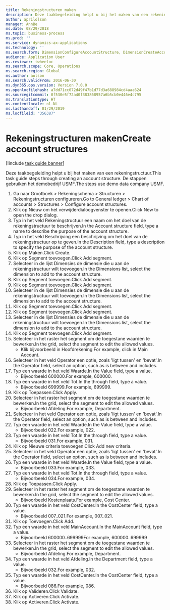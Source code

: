 ```yaml
---
title: Rekeningstructuren maken
description: Deze taakbegeleiding helpt u bij het maken van een rekeningstructuur.
author: aprilolson
manager: AnnBe
ms.date: 08/29/2018
ms.topic: business-process
ms.prod: ''
ms.service: dynamics-ax-applications
ms.technology: ''
ms.search.form: DimensionConfigureAccountStructure, DimensionCreateAccountStructure, DimensionHierarchyAddLevel, DimensionHierarchyConstraintActivate
audience: Application User
ms.reviewer: twheeloc
ms.search.scope: Core, Operations
ms.search.region: Global
ms.author: aolson
ms.search.validFrom: 2016-06-30
ms.dyn365.ops.version: Version 7.0.0
ms.openlocfilehash: a7dd71cc072d49f47b1d77d3a688984cd4aaa624
ms.sourcegitcommit: 0f530e5f72a40f383868957a6b5cb0e446e4c795
ms.translationtype: HT
ms.contentlocale: nl-NL
ms.lasthandoff: 01/29/2019
ms.locfileid: "356387"
---
```

# <a name="create-account-structures"></a><span data-ttu-id="0db52-103">Rekeningstructuren maken</span><span class="sxs-lookup"><span data-stu-id="0db52-103">Create account structures</span></span>

[!include [task guide banner](../../includes/task-guide-banner.md)]

<span data-ttu-id="0db52-104">Deze taakbegeleiding helpt u bij het maken van een rekeningstructuur.</span><span class="sxs-lookup"><span data-stu-id="0db52-104">This task guide steps through creating an account structure.</span></span> <span data-ttu-id="0db52-105">De stappen gebruiken het demobedrijf USMF.</span><span class="sxs-lookup"><span data-stu-id="0db52-105">The steps use demo data company USMF.</span></span>

1. <span data-ttu-id="0db52-106">Ga naar Grootboek > Rekeningschema > Structuren > Rekeningstructuren configureren.</span><span class="sxs-lookup"><span data-stu-id="0db52-106">Go to General ledger > Chart of accounts > Structures > Configure account structures.</span></span>
2. <span data-ttu-id="0db52-107">Klik op Nieuw om het verwijderdialoogvenster te openen.</span><span class="sxs-lookup"><span data-stu-id="0db52-107">Click New to open the drop dialog.</span></span>
3. <span data-ttu-id="0db52-108">Typ in het veld Rekeningstructuur een naam om het doel van de rekeningstructuur te beschrijven.</span><span class="sxs-lookup"><span data-stu-id="0db52-108">In the Account structure field, type a name to describe the purpose of the account structure.</span></span>
4. <span data-ttu-id="0db52-109">Typ in het veld Beschrijving een beschrijving om het doel van de rekeningstructuur op te geven.</span><span class="sxs-lookup"><span data-stu-id="0db52-109">In the Description field, type a description to specify the purpose of the account structure.</span></span>
5. <span data-ttu-id="0db52-110">Klik op Maken.</span><span class="sxs-lookup"><span data-stu-id="0db52-110">Click Create.</span></span>
6. <span data-ttu-id="0db52-111">Klik op Segment toevoegen.</span><span class="sxs-lookup"><span data-stu-id="0db52-111">Click Add segment.</span></span>
7. <span data-ttu-id="0db52-112">Selecteer in de lijst Dimensies de dimensie die u aan de rekeningstructuur wilt toevoegen.</span><span class="sxs-lookup"><span data-stu-id="0db52-112">In the Dimensions list, select the dimension to add to the account structure.</span></span>
8. <span data-ttu-id="0db52-113">Klik op Segment toevoegen.</span><span class="sxs-lookup"><span data-stu-id="0db52-113">Click Add segment.</span></span>
9. <span data-ttu-id="0db52-114">Klik op Segment toevoegen.</span><span class="sxs-lookup"><span data-stu-id="0db52-114">Click Add segment.</span></span>
10. <span data-ttu-id="0db52-115">Selecteer in de lijst Dimensies de dimensie die u aan de rekeningstructuur wilt toevoegen.</span><span class="sxs-lookup"><span data-stu-id="0db52-115">In the Dimensions list, select the dimension to add to the account structure.</span></span>
11. <span data-ttu-id="0db52-116">Klik op Segment toevoegen.</span><span class="sxs-lookup"><span data-stu-id="0db52-116">Click Add segment.</span></span>
12. <span data-ttu-id="0db52-117">Klik op Segment toevoegen.</span><span class="sxs-lookup"><span data-stu-id="0db52-117">Click Add segment.</span></span>
13. <span data-ttu-id="0db52-118">Selecteer in de lijst Dimensies de dimensie die u aan de rekeningstructuur wilt toevoegen.</span><span class="sxs-lookup"><span data-stu-id="0db52-118">In the Dimensions list, select the dimension to add to the account structure.</span></span>
14. <span data-ttu-id="0db52-119">Klik op Segment toevoegen.</span><span class="sxs-lookup"><span data-stu-id="0db52-119">Click Add segment.</span></span>
15. <span data-ttu-id="0db52-120">Selecteer in het raster het segment om de toegestane waarden te bewerken.</span><span class="sxs-lookup"><span data-stu-id="0db52-120">In the grid, select the segment to edit the allowed values.</span></span>
    * <span data-ttu-id="0db52-121">Klik bijvoorbeeld in Hoofdrekening.</span><span class="sxs-lookup"><span data-stu-id="0db52-121">For example, click in Main Account.</span></span>  
16. <span data-ttu-id="0db52-122">Selecteer in het veld Operator een optie, zoals 'ligt tussen' en 'bevat'.</span><span class="sxs-lookup"><span data-stu-id="0db52-122">In the Operator field, select an option, such as is between and includes.</span></span>
17. <span data-ttu-id="0db52-123">Typ een waarde in het veld Waarde.</span><span class="sxs-lookup"><span data-stu-id="0db52-123">In the Value field, type a value.</span></span>
    * <span data-ttu-id="0db52-124">Bijvoorbeeld 600000.</span><span class="sxs-lookup"><span data-stu-id="0db52-124">For example, 600000.</span></span>  
18. <span data-ttu-id="0db52-125">Typ een waarde in het veld Tot.</span><span class="sxs-lookup"><span data-stu-id="0db52-125">In the through field, type a value.</span></span>
    * <span data-ttu-id="0db52-126">Bijvoorbeeld 699999.</span><span class="sxs-lookup"><span data-stu-id="0db52-126">For example, 699999.</span></span>  
19. <span data-ttu-id="0db52-127">Klik op Toepassen.</span><span class="sxs-lookup"><span data-stu-id="0db52-127">Click Apply.</span></span>
20. <span data-ttu-id="0db52-128">Selecteer in het raster het segment om de toegestane waarden te bewerken.</span><span class="sxs-lookup"><span data-stu-id="0db52-128">In the grid, select the segment to edit the allowed values.</span></span>
    * <span data-ttu-id="0db52-129">Bijvoorbeeld Afdeling.</span><span class="sxs-lookup"><span data-stu-id="0db52-129">For example, Department.</span></span>  
21. <span data-ttu-id="0db52-130">Selecteer in het veld Operator een optie, zoals 'ligt tussen' en 'bevat'.</span><span class="sxs-lookup"><span data-stu-id="0db52-130">In the Operator field, select an option, such as is between and includes.</span></span>
22. <span data-ttu-id="0db52-131">Typ een waarde in het veld Waarde.</span><span class="sxs-lookup"><span data-stu-id="0db52-131">In the Value field, type a value.</span></span>
    * <span data-ttu-id="0db52-132">Bijvoorbeeld 022.</span><span class="sxs-lookup"><span data-stu-id="0db52-132">For example, 022.</span></span>  
23. <span data-ttu-id="0db52-133">Typ een waarde in het veld Tot.</span><span class="sxs-lookup"><span data-stu-id="0db52-133">In the through field, type a value.</span></span>
    * <span data-ttu-id="0db52-134">Bijvoorbeeld 031.</span><span class="sxs-lookup"><span data-stu-id="0db52-134">For example, 031.</span></span>  
24. <span data-ttu-id="0db52-135">Klik op Nieuwe criteria toevoegen.</span><span class="sxs-lookup"><span data-stu-id="0db52-135">Click Add new criteria.</span></span>
25. <span data-ttu-id="0db52-136">Selecteer in het veld Operator een optie, zoals 'ligt tussen' en 'bevat'.</span><span class="sxs-lookup"><span data-stu-id="0db52-136">In the Operator field, select an option, such as is between and includes.</span></span>
26. <span data-ttu-id="0db52-137">Typ een waarde in het veld Waarde.</span><span class="sxs-lookup"><span data-stu-id="0db52-137">In the Value field, type a value.</span></span>
    * <span data-ttu-id="0db52-138">Bijvoorbeeld 033.</span><span class="sxs-lookup"><span data-stu-id="0db52-138">For example, 033.</span></span>  
27. <span data-ttu-id="0db52-139">Typ een waarde in het veld Tot.</span><span class="sxs-lookup"><span data-stu-id="0db52-139">In the through field, type a value.</span></span>
    * <span data-ttu-id="0db52-140">Bijvoorbeeld 034.</span><span class="sxs-lookup"><span data-stu-id="0db52-140">For example, 034.</span></span>  
28. <span data-ttu-id="0db52-141">Klik op Toepassen.</span><span class="sxs-lookup"><span data-stu-id="0db52-141">Click Apply.</span></span>
29. <span data-ttu-id="0db52-142">Selecteer in het raster het segment om de toegestane waarden te bewerken.</span><span class="sxs-lookup"><span data-stu-id="0db52-142">In the grid, select the segment to edit the allowed values.</span></span>
    * <span data-ttu-id="0db52-143">Bijvoorbeeld Kostenplaats.</span><span class="sxs-lookup"><span data-stu-id="0db52-143">For example, Cost Center.</span></span>  
30. <span data-ttu-id="0db52-144">Typ een waarde in het veld CostCenter.</span><span class="sxs-lookup"><span data-stu-id="0db52-144">In the CostCenter field, type a value.</span></span>
    * <span data-ttu-id="0db52-145">Bijvoorbeeld 007..021.</span><span class="sxs-lookup"><span data-stu-id="0db52-145">For example, 007..021.</span></span>  
31. <span data-ttu-id="0db52-146">Klik op Toevoegen.</span><span class="sxs-lookup"><span data-stu-id="0db52-146">Click Add.</span></span>
32. <span data-ttu-id="0db52-147">Typ een waarde in het veld MainAccount.</span><span class="sxs-lookup"><span data-stu-id="0db52-147">In the MainAccount field, type a value.</span></span>
    * <span data-ttu-id="0db52-148">Bijvoorbeeld 600000..699999</span><span class="sxs-lookup"><span data-stu-id="0db52-148">For example, 600000..699999</span></span>  
33. <span data-ttu-id="0db52-149">Selecteer in het raster het segment om de toegestane waarden te bewerken.</span><span class="sxs-lookup"><span data-stu-id="0db52-149">In the grid, select the segment to edit the allowed values.</span></span>
    * <span data-ttu-id="0db52-150">Bijvoorbeeld Afdeling.</span><span class="sxs-lookup"><span data-stu-id="0db52-150">For example, Department.</span></span>  
34. <span data-ttu-id="0db52-151">Typ een waarde in het veld Afdeling.</span><span class="sxs-lookup"><span data-stu-id="0db52-151">In the Department field, type a value.</span></span>
    * <span data-ttu-id="0db52-152">Bijvoorbeeld 032.</span><span class="sxs-lookup"><span data-stu-id="0db52-152">For example, 032.</span></span>  
35. <span data-ttu-id="0db52-153">Typ een waarde in het veld CostCenter.</span><span class="sxs-lookup"><span data-stu-id="0db52-153">In the CostCenter field, type a value.</span></span>
    * <span data-ttu-id="0db52-154">Bijvoorbeeld 086.</span><span class="sxs-lookup"><span data-stu-id="0db52-154">For example, 086.</span></span>  
36. <span data-ttu-id="0db52-155">Klik op Valideren.</span><span class="sxs-lookup"><span data-stu-id="0db52-155">Click Validate.</span></span>
37. <span data-ttu-id="0db52-156">Klik op Activeren.</span><span class="sxs-lookup"><span data-stu-id="0db52-156">Click Activate.</span></span>
38. <span data-ttu-id="0db52-157">Klik op Activeren.</span><span class="sxs-lookup"><span data-stu-id="0db52-157">Click Activate.</span></span>

